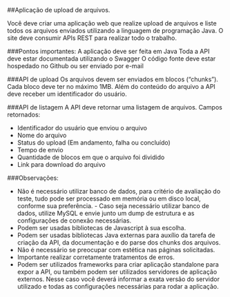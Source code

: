 ##Aplicação de upload de arquivos.

Você deve criar uma aplicação web que realize upload de arquivos e liste todos os arquivos enviados utilizando a linguagem de programação Java. O site deve consumir APIs REST para realizar todo o trabalho.

###Pontos importantes:
A aplicação deve ser feita em Java
Toda a API deve estar documentada utilizando o Swagger
O código fonte deve estar hospedado no Github ou ser enviado por e-mail

###API de upload
Os arquivos devem ser enviados em blocos (“chunks”). 
Cada bloco deve ter no máximo 1MB.
Além do conteúdo do arquivo a API deve receber um identificador do usuário.

###API de listagem
A API deve retornar uma listagem de arquivos.
Campos retornados: 
- Identificador do usuário que enviou o arquivo
- Nome do arquivo
- Status do upload (Em andamento, falha ou concluído)
- Tempo de envio
- Quantidade de blocos em que o arquivo foi dividido
- Link para download do arquivo

###Observações:
- Não é necessário utilizar banco de dados, para critério de avaliação do teste, tudo pode ser processado em memória ou em disco local, conforme sua preferência. - Caso seja necessário utilizar banco de dados, utilize MySQL e envie junto um dump de estrutura e as configurações de conexão necessárias.
- Podem ser usadas bibliotecas de Javascript à sua escolha.
- Podem ser usadas bibliotecas Java externas para auxílio da tarefa de criação da API, da documentação e do parse dos chunks dos arquivos.
- Não é necessário se preocupar com estética nas páginas solicitadas.
- Importante realizar corretamente tratamentos de erros.
- Podem ser utilizados frameworks para criar aplicação standalone para expor a API, ou também podem ser utilizados servidores de aplicação externos. Nesse caso você deverá informar a exata versão do servidor utilizado e todas as configurações necessárias para rodar a aplicação.
